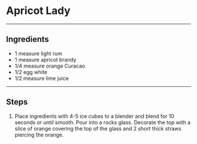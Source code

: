 # Apricot Lady

---

## Ingredients

* 1 measure light rum
* 1 measure apricot brandy
* 1/4 measure orange Curacao
* 1/2 egg white
* 1/2 measure lime juice

---

## Steps

1.  Place ingredients with 4-5 ice cubes to a blender and blend for 10 seconds or until smooth. Pour into a rocks glass. Decorate the top with a slice of orange covering the top of the glass and 2 short thick straws piercing the orange.